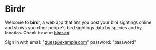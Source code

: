 <h1>Birdr</h1>
Welcome to <strong>birdr</strong>, a web app that lets you post your bird sightings online and shows you other people's bird sightings data by species and by location.  Check it out at <a href="http://birdr.co">birdr.co</a>!

Sign in with email: "guest@example.com" password: "password"